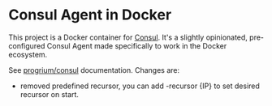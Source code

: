 # Consul Agent in Docker

This project is a Docker container for [Consul](http://www.consul.io/). It's a slightly opinionated, pre-configured Consul Agent made specifically to work in the Docker ecosystem.

See [progrium/consul](https://github.com/progrium/docker-consul) documentation. Changes are: 
* removed predefined recursor, you can add -recursor {IP} to set desired recursor on start.

